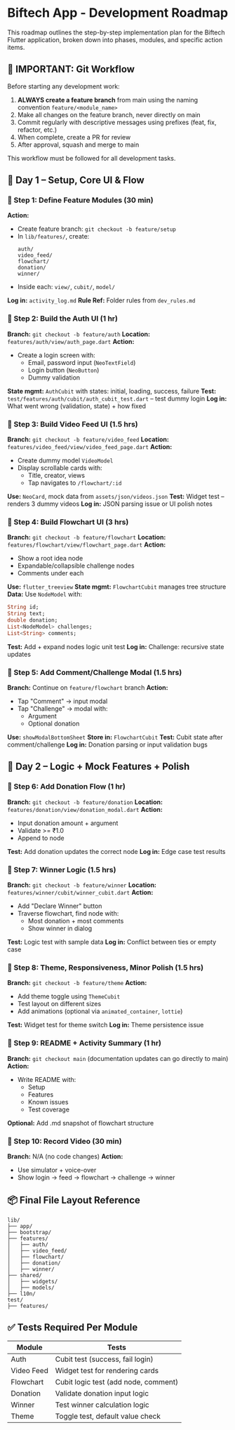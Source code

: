 # Biftech App - Development Roadmap

This roadmap outlines the step-by-step implementation plan for the Biftech Flutter application, broken down into phases, modules, and specific action items.

## 🚨 IMPORTANT: Git Workflow

Before starting any development work:
1. **ALWAYS create a feature branch** from main using the naming convention `feature/<module_name>`
2. Make all changes on the feature branch, never directly on main
3. Commit regularly with descriptive messages using prefixes (feat, fix, refactor, etc.)
4. When complete, create a PR for review
5. After approval, squash and merge to main

This workflow must be followed for all development tasks.

## 📆 Day 1 – Setup, Core UI & Flow

### 🔹 Step 1: Define Feature Modules (30 min)
**Action:**
- Create feature branch: `git checkout -b feature/setup`
- In `lib/features/`, create:
  ```
  auth/
  video_feed/
  flowchart/
  donation/
  winner/
  ```
- Inside each: `view/`, `cubit/`, `model/`

**Log in:** `activity_log.md`
**Rule Ref:** Folder rules from `dev_rules.md`

### 🔹 Step 2: Build the Auth UI (1 hr)
**Branch:** `git checkout -b feature/auth`
**Location:** `features/auth/view/auth_page.dart`
**Action:**
- Create a login screen with:
  - Email, password input (`NeoTextField`)
  - Login button (`NeoButton`)
  - Dummy validation

**State mgmt:** `AuthCubit` with states: initial, loading, success, failure
**Test:** `test/features/auth/cubit/auth_cubit_test.dart` – test dummy login
**Log in:** What went wrong (validation, state) + how fixed

### 🔹 Step 3: Build Video Feed UI (1.5 hrs)
**Branch:** `git checkout -b feature/video_feed`
**Location:** `features/video_feed/view/video_feed_page.dart`
**Action:**
- Create dummy model `VideoModel`
- Display scrollable cards with:
  - Title, creator, views
  - Tap navigates to `/flowchart/:id`

**Use:** `NeoCard`, mock data from `assets/json/videos.json`
**Test:** Widget test – renders 3 dummy videos
**Log in:** JSON parsing issue or UI polish notes

### 🔹 Step 4: Build Flowchart UI (3 hrs)
**Branch:** `git checkout -b feature/flowchart`
**Location:** `features/flowchart/view/flowchart_page.dart`
**Action:**
- Show a root idea node
- Expandable/collapsible challenge nodes
- Comments under each

**Use:** `flutter_treeview`
**State mgmt:** `FlowchartCubit` manages tree structure
**Data:** Use `NodeModel` with:
```dart
String id;
String text;
double donation;
List<NodeModel> challenges;
List<String> comments;
```

**Test:** Add + expand nodes logic unit test
**Log in:** Challenge: recursive state updates

### 🔹 Step 5: Add Comment/Challenge Modal (1.5 hrs)
**Branch:** Continue on `feature/flowchart` branch
**Action:**
- Tap "Comment" → input modal
- Tap "Challenge" → modal with:
  - Argument
  - Optional donation

**Use:** `showModalBottomSheet`
**Store in:** `FlowchartCubit`
**Test:** Cubit state after comment/challenge
**Log in:** Donation parsing or input validation bugs

## 📆 Day 2 – Logic + Mock Features + Polish

### 🔹 Step 6: Add Donation Flow (1 hr)
**Branch:** `git checkout -b feature/donation`
**Location:** `features/donation/view/donation_modal.dart`
**Action:**
- Input donation amount + argument
- Validate >= ₹1.0
- Append to node

**Test:** Add donation updates the correct node
**Log in:** Edge case test results

### 🔹 Step 7: Winner Logic (1.5 hrs)
**Branch:** `git checkout -b feature/winner`
**Location:** `features/winner/cubit/winner_cubit.dart`
**Action:**
- Add "Declare Winner" button
- Traverse flowchart, find node with:
  - Most donation + most comments
  - Show winner in dialog

**Test:** Logic test with sample data
**Log in:** Conflict between ties or empty case

### 🔹 Step 8: Theme, Responsiveness, Minor Polish (1.5 hrs)
**Branch:** `git checkout -b feature/theme`
**Action:**
- Add theme toggle using `ThemeCubit`
- Test layout on different sizes
- Add animations (optional via `animated_container`, `lottie`)

**Test:** Widget test for theme switch
**Log in:** Theme persistence issue

### 🔹 Step 9: README + Activity Summary (1 hr)
**Branch:** `git checkout main` (documentation updates can go directly to main)
**Action:**
- Write README with:
  - Setup
  - Features
  - Known issues
  - Test coverage

**Optional:** Add .md snapshot of flowchart structure

### 🔹 Step 10: Record Video (30 min)
**Branch:** N/A (no code changes)
**Action:**
- Use simulator + voice-over
- Show login → feed → flowchart → challenge → winner

## 📦 Final File Layout Reference

```
lib/
├── app/
├── bootstrap/
├── features/
│   ├── auth/
│   ├── video_feed/
│   ├── flowchart/
│   ├── donation/
│   ├── winner/
├── shared/
│   ├── widgets/
│   ├── models/
├── l10n/
test/
├── features/
```

## ✅ Tests Required Per Module

| Module | Tests |
|--------|-------|
| Auth | Cubit test (success, fail login) |
| Video Feed | Widget test for rendering cards |
| Flowchart | Cubit logic test (add node, comment) |
| Donation | Validate donation input logic |
| Winner | Test winner calculation logic |
| Theme | Toggle test, default value check |
